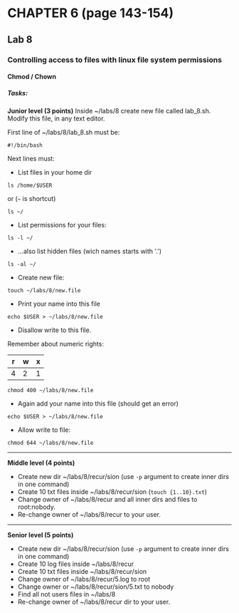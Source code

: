 # CHAPTER 6 (page 143-154)
## Lab 8
### Controlling access to files with linux file system permissions
#### Chmod / Chown
##### Tasks:
**Junior level (3 points)**
Inside ~/labs/8 create new file called lab_8.sh. Modify this file, in any text editor.

First line of ~/labs/8/lab_8.sh must be:

```shell script
#!/bin/bash
```

Next lines must:
* List files in your home dir
```shell script
ls /home/$USER
```
or (`~` is shortcut)
```shell script
ls ~/
```
* List permissions for your files:
```shell script
ls -l ~/
```
* ...also list hidden files (wich names starts with '.')
```shell script
ls -al ~/
```

* Create new file:
```shell script
touch ~/labs/8/new.file
```

* Print your name into this file
```shell script
echo $USER > ~/labs/8/new.file
```

* Disallow write to this file.

Remember about numeric rights:

<center>

| r | w | x |
|---|---|---|
| 4 | 2 | 1 |

</center>

```shell script
chmod 400 ~/labs/8/new.file
```

* Again add your name into this file (should get an error)
```shell script
echo $USER > ~/labs/8/new.file
```

* Allow write to file:
```shell script
chmod 644 ~/labs/8/new.file
```

---
**Middle level (4 points)**
* Create new dir ~/labs/8/recur/sion (use `-p` argument to create inner dirs in one command)
* Create 10 txt files inside ~/labs/8/recur/sion (`touch {1..10}.txt`)
* Change owner of ~/labs/8/recur and all inner dirs and files to root:nobody.
* Re-change owner of ~/labs/8/recur to your user.



---
**Senior level (5 points)**
* Create new dir ~/labs/8/recur/sion (use `-p` argument to create inner dirs in one command)
* Create 10 log files inside ~/labs/8/recur
* Create 10 txt files inside ~/labs/8/recur/sion
* Change owner of ~/labs/8/recur/5.log to root
* Change owner or ~/labs/8/recur/sion/5.txt to nobody
* Find all not users files in ~/labs/8
* Re-change owner of ~/labs/8/recur dir to your user.
